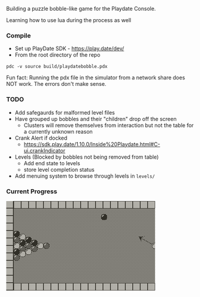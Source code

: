 Building a puzzle bobble-like game for the Playdate Console.

Learning how to use lua during the process as well

### Compile
- Set up PlayDate SDK - https://play.date/dev/
- From the root directory of the repo
```
pdc -v source build/playdatebobble.pdx
```

Fun fact: Running the pdx file in the simulator from a network share does NOT work. The errors don't make sense.

### TODO
- Add safegaurds for malformed level files
- Have grouped up bobbles and their "children" drop off the screen
  - Clusters will remove themselves from interaction but not the table for a currently unknown reason
- Crank Alert if docked
  - https://sdk.play.date/1.10.0/Inside%20Playdate.html#C-ui.crankIndicator
- Levels (Blocked by bobbles not being removed from table)
  - Add end state to levels
  - store level completion status
- Add menuing system to browse through levels in `levels/`

### Current Progress

<!--![4/27/2022 Screenshot](resource/screenshots/playdate-20220427-233610.png)-->
<!--![4/28/2022 Screenshot](resource/screenshots/playdate-20220428-175705.png)-->
![5/1/2022 Screenshot](resource/screenshots/playdate-20220501-222305.png)
